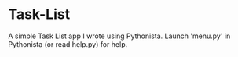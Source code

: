 Task-List
=========

A simple Task List app I wrote using Pythonista. Launch 'menu.py' in Pythonista (or read help.py) for help.
